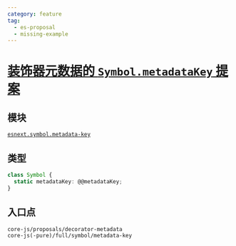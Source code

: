 ```yaml
---
category: feature
tag:
  - es-proposal
  - missing-example
---
```


# [装饰器元数据的 `Symbol.metadataKey` 提案](https://github.com/tc39/proposal-decorator-metadata)

## 模块

[`esnext.symbol.metadata-key`](https://github.com/zloirock/core-js/blob/master/packages/core-js/modules/esnext.symbol.metadata-key.js)

## 类型

```ts
class Symbol {
  static metadataKey: @@metadataKey;
}
```

## 入口点

```
core-js/proposals/decorator-metadata
core-js(-pure)/full/symbol/metadata-key
```
